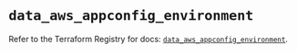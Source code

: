 # `data_aws_appconfig_environment`

Refer to the Terraform Registry for docs: [`data_aws_appconfig_environment`](https://registry.terraform.io/providers/hashicorp/aws/6.12.0/docs/data-sources/appconfig_environment).
